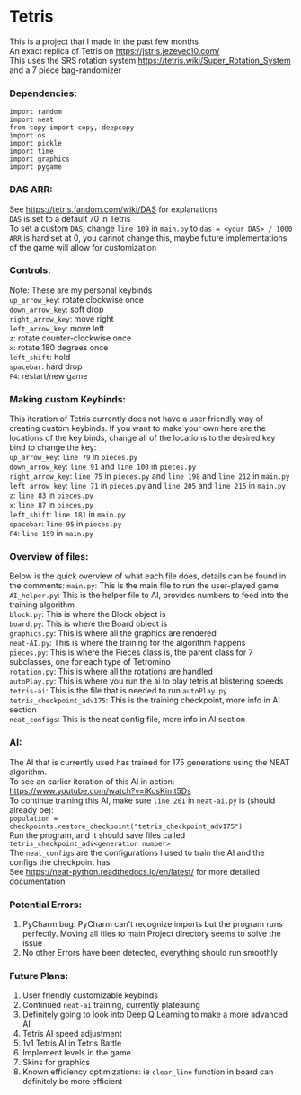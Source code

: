 # Tetris
This is a project that I made in the past few months  
An exact replica of Tetris on https://jstris.jezevec10.com/  
This uses the SRS rotation system https://tetris.wiki/Super_Rotation_System and a 7 piece bag-randomizer  
### Dependencies:
```
import random
import neat
from copy import copy, deepcopy
import os
import pickle
import time
import graphics
import pygame
```
### DAS ARR:
See https://tetris.fandom.com/wiki/DAS  for explanations  
```DAS``` is set to a default 70 in Tetris  
To set a custom ```DAS```, change ```line 109``` in ```main.py``` to ```das = <your DAS> / 1000```  
```ARR``` is hard set at 0, you cannot change this, maybe future implementations of the game will allow for customization  

### Controls:
Note: These are my personal keybinds  
```up_arrow_key```: rotate clockwise once  
```down_arrow_key```: soft drop  
```right_arrow_key```: move right  
```left_arrow_key```:  move left  
```z```: rotate counter-clockwise once  
```x```: rotate 180 degrees once  
```left_shift```: hold  
```spacebar```: hard drop  
```F4```: restart/new game
### Making custom Keybinds:
This iteration of Tetris currently does not have
a user friendly way of creating custom keybinds. 
If you want to make your own here are the locations of the key binds, change
all of the locations to the desired key bind to change the key:  
```up_arrow_key```: ```line 79``` in ```pieces.py```  
```down_arrow_key```: ```line 91``` and ```line 100``` in ```pieces.py```  
```right_arrow_key```:  ```line 75``` in ```pieces.py``` and ```line 198``` and ```line 212``` in ```main.py```  
```left_arrow_key```: ```line 71``` in ```pieces.py``` and ```line 205``` and ```line 215``` in ```main.py```  
```z```: ```line 83``` in ```pieces.py```  
```x```: ```line 87``` in ```pieces.py```  
```left_shift```: ```line 181``` in ```main.py```  
```spacebar```: ```line 95``` in ```pieces.py```  
```F4```: ```line 159``` in ```main.py```  
### Overview of files:
Below is the quick overview of what each file does, details can be found in the comments: 
```main.py```: This is the main file to run the user-played game  
```AI_helper.py```: This is the helper file to AI, provides numbers to feed into the training algorithm  
```block.py```: This is where the Block object is  
```board.py```: This is where the Board object is  
```graphics.py```: This is where all the graphics are rendered  
```neat-AI.py```: This is where the training for the algorithm happens  
```pieces.py```: This is where the Pieces class is, the parent class for 7 subclasses, one for each type of Tetromino  
```rotation.py```: This is where all the rotations are handled  
```autoPlay.py```: This is where you run the ai to play tetris at blistering speeds  
```tetris-ai```: This is the file that is needed to run ```autoPlay.py```  
```tetris_checkpoint_adv175```: This is the training checkpoint, more info in AI section  
```neat_configs```: This is the neat config file, more info in AI section  

### AI:
The AI that is currently used has trained for 175 generations using the NEAT algorithm.  
To see an earlier iteration of this AI in action: https://www.youtube.com/watch?v=iKcsKimt5Ds  
To continue training this AI, make sure ```line 261``` in ```neat-ai.py``` is (should already be):  
```population = checkpoints.restore_checkpoint("tetris_checkpoint_adv175")```  
Run the program, and it should save files called ```tetris_checkpoint_adv<generation number>```  
The ```neat_configs``` are the configurations I used to train the AI and the configs the checkpoint has  
See https://neat-python.readthedocs.io/en/latest/ for more detailed documentation  

### Potential Errors:
1. PyCharm bug: PyCharm can't recognize imports but the program runs perfectly. Moving all files to main Project directory seems to solve the issue  
2. No other Errors have been detected, everything should run smoothly

### Future Plans:
1. User friendly customizable keybinds  
2. Continued ```neat-ai``` training, currently plateauing  
3. Definitely going to look into Deep Q Learning to make a more advanced AI  
4. Tetris AI speed adjustment  
5. 1v1 Tetris AI in Tetris Battle  
6. Implement levels in the game  
7. Skins for graphics
8. Known efficiency optimizations: ie ```clear_line``` function in board can definitely be more efficient
